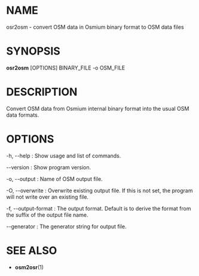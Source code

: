 
# NAME

osr2osm - convert OSM data in Osmium binary format to OSM data files


# SYNOPSIS

**osr2osm** \[OPTIONS\] BINARY_FILE -o OSM_FILE


# DESCRIPTION

Convert OSM data from Osmium internal binary format into the usual OSM data
formats.



# OPTIONS

-h, --help
:   Show usage and list of commands.

--version
:   Show program version.

-o, --output
:   Name of OSM output file.

-O, --overwrite
:   Overwrite existing output file. If this is not set, the program will not
    write over an existing file.

-f, --output-format
:   The output format. Default is to derive the format from the suffix of the
    output file name.

--generator
:   The generator string for output file.


# SEE ALSO

* **osm2osr**(1)

